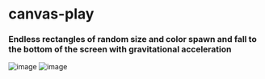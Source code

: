 # canvas-play
### Endless rectangles of random size and color spawn and fall to the bottom of the screen with gravitational acceleration

![image](https://github.com/user-attachments/assets/58a3e316-b7be-4760-8fa0-2a54ef2d26bc)
![image](https://github.com/user-attachments/assets/7f9a946b-2f2d-44ef-b3ee-3be753b7563b)
